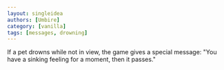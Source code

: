 ```yaml
---
layout: singleidea
authors: [Umbire]
category: [vanilla]
tags: [messages, drowning]
---
```

If a pet drowns while not in view, the game gives a special message: "You have a
sinking feeling for a moment, then it passes."
